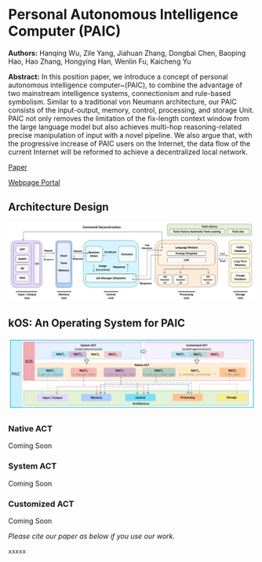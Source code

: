 # Personal Autonomous Intelligence Computer (PAIC)

**Authors:** Hanqing Wu, Zile Yang, Jiahuan Zhang, Dongbai Chen, Baoping Hao, Hao Zhang, Hongying Han, Wenlin Fu, Kaicheng Yu

**Abstract:**
In this position paper, we introduce a concept of personal autonomous intelligence computer~(PAIC), to combine the advantage of two mainstream intelligence systems, connectionism and rule-based symbolism. Similar to a traditional von Neumann architecture, our PAIC consists of the input-output, memory, control, processing, and storage Unit. PAIC not only removes the limitation of the fix-length context window from the large language model but also achieves multi-hop reasoning-related precise manipulation of input with a novel pipeline. We also argue that, with the progressive increase of PAIC users on the Internet, the data flow of the current Internet will be reformed to achieve a decentralized local network.

[Paper](balabala)

[Webpage Portal](https://hikos.cn/)

## Architecture Design
![image](Materials/Architecture_diagram.pdf.jpeg)

## kOS: An Operating System for PAIC
![image](Materials/kos_act.jpeg)
### Native ACT
Coming Soon
### System ACT
Coming Soon
### Customized ACT
Coming Soon


*Please cite our paper as below if you use our work.*
```
xxxxx
```

